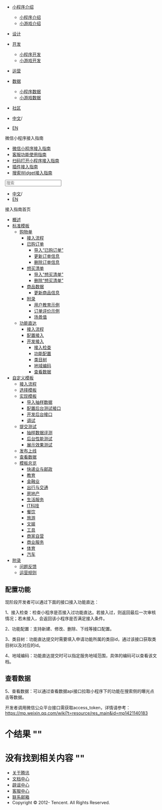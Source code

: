 <div class="book with-summary">

<div class="head">

<div class="head_box">

# [](javascript:; "_('微信公众平台 小程序')")

<div class="header_ctrls">

*   [小程序介绍](javascript:;)
    *   [小程序介绍](https://developers.weixin.qq.com/miniprogram/introduction/index.html?t=18110117)
    *   [小游戏介绍](https://developers.weixin.qq.com/minigame/introduction/index.html?t=18110117)
*   [设计](https://developers.weixin.qq.com/miniprogram/design/index.html?t=18110117)
*   [开发](javascript:;)
    *   [小程序开发](https://developers.weixin.qq.com/miniprogram/dev/index.html?t=18110117)
    *   [小游戏开发](https://developers.weixin.qq.com/minigame/dev/index.html?t=18110117)
*   [运营](https://developers.weixin.qq.com/miniprogram/product/index.html?t=18110117)
*   [数据](javascript:;)
    *   [小程序数据](https://developers.weixin.qq.com/miniprogram/analysis/index.html?t=18110117)
    *   [小游戏数据](https://developers.weixin.qq.com/minigame/analysis/index.html?t=18110117)
*   [社区](https://developers.weixin.qq.com/)

*   [中文](https://developers.weixin.qq.com/miniprogram/introduction/widget/func-widget/quickstart/index.html?t=18110117)<span class="split-line">/</span>
*   [EN](https://developers.weixin.qq.com/miniprogram/en/introduction/widget/func-widget/quickstart/index.html?t=18110117)

</div>

</div>

</div>

<div class="sub_nav_box">

<div class="sub_nav_inner">

<div class="book-summary-opr" id="js-book-summary-opr"><a class="book-summary-btn"></a></div>

<div class="top_sub_nav">

<div class="top_title_wap"><span class="icon_title icon_doc"></span>

微信小程序接入指南

</div>

*   [微信小程序接入指南](../../../)
*   [客服功能使用指南](../../../custom.html)
*   [扫码打开小程序接入指南](../../../qrcode.html)
*   [插件接入指南](../../../plugin.html)
*   [搜索Widget接入指南](../../)

</div>

<div id="book-search-input" role="search">

<form><label for="search-input" class="search-icon" id="js-search-icon"></label><input type="text" id="search-input" name="search-input" placeholder="搜索"> </form>

</div>

*   [中文](https://developers.weixin.qq.com/miniprogram/introduction/widget/func-widget/quickstart/index.html?t=18110117)<span class="split-line">/</span>
*   [EN](https://developers.weixin.qq.com/miniprogram/en/introduction/widget/func-widget/quickstart/index.html?t=18110117)

</div>

</div>

<div class="book-summary">

<div class="book-summary-home" id="js-summary-home"><a><span class="icon_home_s icon_doc"></span><span class="s_title_2">接入指南首页</span></a></div>

<nav role="navigation">

*   [概述](../../)
*   [标准模板](../../)
    *   [购物单](../../order/)
        *   [接入流程](../../order/guide/guide.html)
        *   [已购订单](../../order/quickstart/orderlist/import.html)
            *   [导入“已购订单”](../../order/quickstart/orderlist/import.html)
            *   [更新订单信息](../../order/quickstart/orderlist/update.html)
            *   [删除订单信息](../../order/quickstart/orderlist/delete.html)
        *   [想买清单](../../order/quickstart/cartlist/import.html)
            *   [导入“想买清单”](../../order/quickstart/cartlist/import.html)
            *   [删除“想买清单”](../../order/quickstart/cartlist/delete.html)
        *   [商品数据](../../order/quickstart/goods/update.html)
            *   [更新商品信息](../../order/quickstart/goods/update.html)
        *   [附录](../../order/quickstart/example/userteach.html)
            *   [用户教育示例](../../order/quickstart/example/userteach.html)
            *   [订单评价示例](../../order/quickstart/example/ordercomment.html)
            *   [场景值](../../order/quickstart/scene.html)
    *   [功能直达](../)
        *   [接入流程](../guide/overview.html)
        *   [配置接入](../guide/)
        *   [开发接入](.)
            *   [接入检查](./apply.html)
            *   [功能配置](./submit.html)
            *   [类目树](./category.html)
            *   [地域编码](./citycode.html)
            *   [查看数据](./data.html)
*   [自定义模板](../../custom/)
    *   [接入流程](../../custom/guide/overview.html)
    *   [选择模板](../../custom/quickstart/apply/pick.html)
    *   [实现模板](../../custom/quickstart/implement/)
        *   [导入抽样数据](../../custom/quickstart/implement/import/)
        *   [配置后台测试接口](../../custom/quickstart/implement/testconfig.html)
        *   [开发后台接口](../../custom/quickstart/implement/server/overview.html)
        *   [调试](../../custom/quickstart/implement/debug.html)
    *   [提交测试](../../custom/quickstart/test/)
        *   [抽样数据评测](../../custom/quickstart/test/datatest.html)
        *   [后台性能测试](../../custom/quickstart/test/stresstest.html)
        *   [展示效果测试](../../custom/quickstart/test/uitest.html)
    *   [发布上线](../../custom/quickstart/release.html)
    *   [查看数据](../../custom/quickstart/dataview/)
    *   [模板总览](../../template/category.html)
        *   [快递业与邮政](../../template/dest/class0.html)
        *   [教育](../../template/dest/class1.html)
        *   [金融业](../../template/dest/class3.html)
        *   [出行与交通](../../template/dest/class4.html)
        *   [房地产](../../template/dest/class5.html)
        *   [生活服务](../../template/dest/class6.html)
        *   [IT科技](../../template/dest/class7.html)
        *   [餐饮](../../template/dest/class8.html)
        *   [旅游](../../template/dest/class9.html)
        *   [文娱](../../template/dest/class11.html)
        *   [工具](../../template/dest/class12.html)
        *   [商家自营](../../template/dest/class14.html)
        *   [商业服务](../../template/dest/class15.html)
        *   [体育](../../template/dest/class19.html)
        *   [汽车](../../template/dest/class20.html)
*   [附录](../../appendix/feedback.html)
    *   [问题反馈](../../appendix/feedback.html)
    *   [运营规则](../../appendix/rule.html)

</nav>

</div>

<div class="book-body">

<div class="body-inner">

<div class="page-wrapper" tabindex="-1" role="main">

<div class="page-inner">

<div id="book-search-results">

<div class="search-noresults">

<section class="normal markdown-section">

# 配置功能

现阶段开发者可以通过下面的接口接入功能直达：

1、接入检查：检查小程序是否接入过功能直达。若接入过，则返回最后一次审核情况；若未接入，会返回该小程序是否满足接入条件。

2、功能配置：支持新建、修改、删除、下线等接口配置。

3、类目树：功能直达提交时需要填入申请功能所属的类目id，通过该接口获取类目树以及对应的id。

4、地域编码：功能直达提交时可以指定服务地域范围，具体的编码可以查看该文档。

# 查看数据

5、查看数据：可以通过查看数据api接口拉取小程序下的功能在搜索侧的曝光点击等数据。

开发者调用微信公众平台接口需获取access_token，详情请参考： https://mp.weixin.qq.com/wiki?t=resource/res_main&id=mp1421140183

</section>

</div>

<div class="search-results">

<div class="has-results">

# <span class="search-results-count"></span>个结果 "<span class="search-query"></span>"

</div>

<div class="no-results">

# 没有找到相关内容 "<span class="search-query"></span>"

</div>

</div>

</div>

</div>

</div>

<div class="foot" id="footer">

*   [关于腾讯](https://www.tencent.com/)
*   [文档中心](https://developers.weixin.qq.com/miniprogram/introduction/index.html)
*   [辟谣中心](https://mp.weixin.qq.com/cgi-bin/opshowpage?action=dispelinfo)
*   [客服中心](https://kf.qq.com/product/wx_xcx.html)
*   [联系邮箱](mailto:weixinmp@qq.com)
*   Copyright © 2012-<span id="s_copyright_year"></span> Tencent. All Rights Reserved.

</div>

</div>

[](../guide/)</div>

</div>